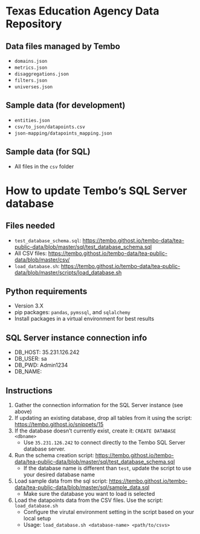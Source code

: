 # Texas Education Agency Data Repository

## Data files managed by Tembo
* `domains.json`
* `metrics.json`
* `disaggregations.json`
* `filters.json`
* `universes.json`

## Sample data (for development)
* `entities.json`
* `csv/to_json/datapoints.csv`
* `json-mapping/datapoints_mapping.json`

## Sample data (for SQL)
* All files in the `csv` folder

# How to update Tembo’s SQL Server database

## Files needed
* `test_database_schema.sql`: https://tembo.githost.io/tembo-data/tea-public-data/blob/master/sql/test_database_schema.sql
* All CSV files: https://tembo.githost.io/tembo-data/tea-public-data/blob/master/csv/
* `load_database.sh`: https://tembo.githost.io/tembo-data/tea-public-data/blob/master/scripts/load_database.sh

## Python requirements
* Version 3.X
* pip packages: `pandas`, `pymssql`, and `sqlalchemy`
* Install packages in a virtual environment for best results

## SQL Server instance connection info
* DB_HOST: 35.231.126.242 
* DB_USER: sa
* DB_PWD: Admin1234
* DB_NAME: <whatever you want>

## Instructions
1. Gather the connection information for the SQL Server instance (see above)
2. If updating an existing database, drop all tables from it using the script: https://tembo.githost.io/snippets/15
3. If the database doesn’t currently exist, create it: `CREATE DATABASE <dbname>`
    * Use `35.231.126.242` to connect directly to the Tembo SQL Server database server.
4. Run the schema creation script: https://tembo.githost.io/tembo-data/tea-public-data/blob/master/sql/test_database_schema.sql
    * If the database name is different than `test`, update the script to use your desired database name
5. Load sample data from the sql script: https://tembo.githost.io/tembo-data/tea-public-data/blob/master/sql/sample_data.sql
    * Make sure the database you want to load is selected
6. Load the datapoints data from the CSV files. Use the script: `load_database.sh`
    * Configure the virutal environment setting in the script based on your local setup
    * Usage: `load_database.sh <database-name> <path/to/csvs>`
